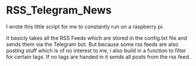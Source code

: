 # RSS_Telegram_News
I wrote this little script for me to constantly run on a raspberry pi.

It basicly takes all the RSS Feeds which are stored in the config.txt file and sends them via the Telegram bot. But because some rss feeds are also posting stuff which is of no interest to me, i also build in a function to filter for certain tags. If no tags are handed in it sends all posts from the rss feed.
